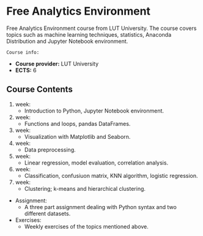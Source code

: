# Free Analytics Environment

Free Analytics Environment course from LUT University. The course covers topics such as machine learning techniques, statistics, Anaconda Distribution and Jupyter Notebook environment.

`Course info:`
- **Course provider:** LUT University
- **ECTS:** 6
## Course Contents

1. week:
	- Introduction to Python, Jupyter Notebook environment.
2. week:
	- Functions and loops, pandas DataFrames.
3. week:
	- Visualization with Matplotlib and Seaborn.
4. week:
	- Data preprocessing.
5. week:
	- Linear regression, model evaluation, correlation analysis.
6. week:
	- Classification, confusiuon matrix, KNN algorithm, logistic regression.
7. week:
	- Clustering; k-means and hierarchical clustering.

- Assignment:
    - A three part assignment dealing with Python syntax and two different datasets.
- Exercises:
    - Weekly exercises of the topics mentioned above.
